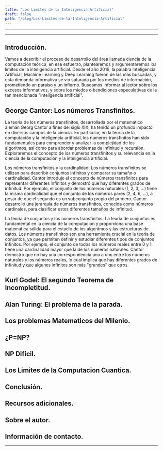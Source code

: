 ```yaml
---
title: "Los Limites de la Inteligencia Artificial"
draft: false
path: "/blog/Los-Limites-de-la-Inteligencia-Artificial"
---
```


-------------------------------
-------------------------------


## Introducción.
Vamos a describir el proceso de desarrollo del área llamada ciencia de la computación teórica, en ese esfuerzo, plantearemos y argumentaremos los límites de la inteligencia artificial.
Desde el año 2019, la palabra Inteligencia Artificial, Machine Learning y Deep Learning fueron de las más buscadas, y esta demanda informativa se vio saturada por los medios de información, prometiendo un paraíso y un infierno. Buscamos informar al lector sobre los excesos informativos, y sobre los miedos o bendiciones especulativas de la tan mencionada "inteligencia artificial".

## George Cantor: Los números Transfinitos.
La teoría de los números transfinitos, desarrollada por el matemático alemán Georg Cantor a fines del siglo XIX, ha tenido un profundo impacto en diversos campos de la ciencia. En particular, en la teoría de la computación y la inteligencia artificial, los números transfinitos han sido fundamentales para comprender y analizar la complejidad de los algoritmos, así como para abordar problemas de infinitud y recursión. Exploraremos el concepto de los números transfinitos y su relevancia en la ciencia de la computación y la inteligencia artificial.

Los números transfinitos y la cardinalidad:
Los números transfinitos se utilizan para describir conjuntos infinitos y comparar su tamaño o cardinalidad. Cantor introdujo el concepto de números transfinitos para representar diferentes infinitos y demostró que hay diferentes grados de infinitud. Por ejemplo, el conjunto de los números naturales (1, 2, 3, ...) tiene la misma cardinalidad que el conjunto de los números pares (2, 4, 6, ...), a pesar de que el segundo es un subconjunto propio del primero. Cantor desarrolló una jerarquía de números transfinitos, conocida como números cardinales, para clasificar estos diferentes tamaños de infinitud.

La teoría de conjuntos y los números transfinitos:
La teoría de conjuntos es fundamental en la ciencia de la computación y proporciona una base matemática sólida para el estudio de los algoritmos y las estructuras de datos. Los números transfinitos son una herramienta crucial en la teoría de conjuntos, ya que permiten definir y estudiar diferentes tipos de conjuntos infinitos. Por ejemplo, el conjunto de todos los números reales entre 0 y 1 tiene una cardinalidad mayor que la de los números naturales. Cantor demostró que no hay una correspondencia uno a uno entre los números naturales y los números reales, lo cual implica que hay diferentes grados de infinitud y que algunos infinitos son más "grandes" que otros.

## Kurl Godel: El segundo Teorema de incompletitud.


## Alan Turing: El problema de la parada. 


## Los problemas Matematicos del Milenio.


## ¿P=NP?


## NP Dificil.


## Los Limites de la Computacion Cuantica.


## Conclusión.


## Recursos adicionales.

## Sobre el autor.


## Información de contacto.


---






